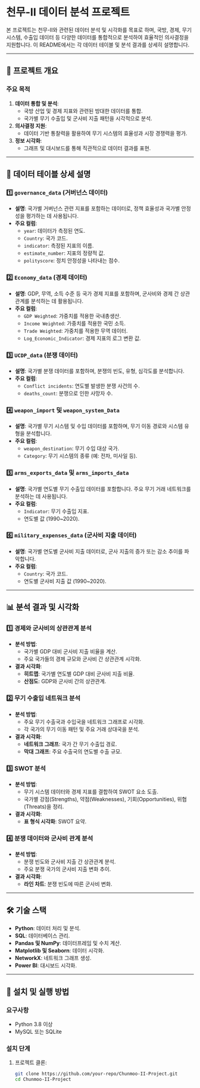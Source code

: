 # 천무-II 데이터 분석 프로젝트

본 프로젝트는 천무-II와 관련된 데이터 분석 및 시각화를 목표로 하며, 국방, 경제, 무기 시스템, 수출입 데이터 등 다양한 데이터를 통합적으로 분석하여 효율적인 의사결정을 지원합니다. 이 README에서는 각 데이터 테이블 및 분석 결과를 상세히 설명합니다.

---

## 📌 프로젝트 개요

### 주요 목적
1. **데이터 통합 및 분석**:
   - 국방 산업 및 경제 지표와 관련된 방대한 데이터를 통합.
   - 국가별 무기 수출입 및 군사비 지출 패턴을 시각적으로 분석.
2. **의사결정 지원**:
   - 데이터 기반 통찰력을 활용하여 무기 시스템의 효율성과 시장 경쟁력을 평가.
3. **정보 시각화**:
   - 그래프 및 대시보드를 통해 직관적으로 데이터 결과를 표현.

---

## 📂 데이터 테이블 상세 설명

### 1️⃣ **`governance_data`** (거버넌스 데이터)
- **설명**:
  국가별 거버넌스 관련 지표를 포함하는 데이터로, 정책 효율성과 국가별 안정성을 평가하는 데 사용됩니다.
- **주요 컬럼**:
  - `year`: 데이터가 측정된 연도.
  - `Country`: 국가 코드.
  - `indicator`: 측정된 지표의 이름.
  - `estimate_number`: 지표의 정량적 값.
  - `polityscore`: 정치 안정성을 나타내는 점수.

### 2️⃣ **`Economy_data`** (경제 데이터)
- **설명**:
  GDP, 무역, 소득 수준 등 국가 경제 지표를 포함하며, 군사비와 경제 간 상관관계를 분석하는 데 활용됩니다.
- **주요 컬럼**:
  - `GDP Weighted`: 가중치를 적용한 국내총생산.
  - `Income Weighted`: 가중치를 적용한 국민 소득.
  - `Trade Weighted`: 가중치를 적용한 무역 데이터.
  - `Log_Economic_Indicator`: 경제 지표의 로그 변환 값.

### 3️⃣ **`UCDP_data`** (분쟁 데이터)
- **설명**:
  국가별 분쟁 데이터를 포함하며, 분쟁의 빈도, 유형, 심각도를 분석합니다.
- **주요 컬럼**:
  - `Conflict incidents`: 연도별 발생한 분쟁 사건의 수.
  - `deaths_count`: 분쟁으로 인한 사망자 수.

### 4️⃣ **`weapon_import`** 및 **`weapon_system_Data`**
- **설명**:
  국가별 무기 시스템 및 수입 데이터를 포함하며, 무기 이동 경로와 시스템 유형을 분석합니다.
- **주요 컬럼**:
  - `weapon_destination`: 무기 수입 대상 국가.
  - `Category`: 무기 시스템의 종류 (예: 전차, 미사일 등).

### 5️⃣ **`arms_exports_data`** 및 **`arms_imports_data`**
- **설명**:
  국가별 연도별 무기 수출입 데이터를 포함합니다. 주요 무기 거래 네트워크를 분석하는 데 사용됩니다.
- **주요 컬럼**:
  - `Indicator`: 무기 수출입 지표.
  - 연도별 값 (1990~2020).

### 6️⃣ **`military_expenses_data`** (군사비 지출 데이터)
- **설명**:
  국가별 연도별 군사비 지출 데이터로, 군사 지출의 증가 또는 감소 추이를 파악합니다.
- **주요 컬럼**:
  - `Country`: 국가 코드.
  - 연도별 군사비 지출 값 (1990~2020).

---

## 📊 분석 결과 및 시각화

### 1️⃣ **경제와 군사비의 상관관계 분석**
- **분석 방법**:
  - 국가별 GDP 대비 군사비 지출 비율을 계산.
  - 주요 국가들의 경제 규모와 군사비 간 상관관계 시각화.
- **결과 시각화**:
  - **히트맵**: 국가별 연도별 GDP 대비 군사비 지출 비율.
  - **산점도**: GDP와 군사비 간의 상관관계.

### 2️⃣ **무기 수출입 네트워크 분석**
- **분석 방법**:
  - 주요 무기 수출국과 수입국을 네트워크 그래프로 시각화.
  - 각 국가의 무기 이동 패턴 및 주요 거래 상대국을 분석.
- **결과 시각화**:
  - **네트워크 그래프**: 국가 간 무기 수출입 경로.
  - **막대 그래프**: 주요 수출국의 연도별 수출 규모.

### 3️⃣ **SWOT 분석**
- **분석 방법**:
  - 무기 시스템 데이터와 경제 지표를 결합하여 SWOT 요소 도출.
  - 국가별 강점(Strengths), 약점(Weaknesses), 기회(Opportunities), 위협(Threats)을 정리.
- **결과 시각화**:
  - **표 형식 시각화**: SWOT 요약.

### 4️⃣ **분쟁 데이터와 군사비 관계 분석**
- **분석 방법**:
  - 분쟁 빈도와 군사비 지출 간 상관관계 분석.
  - 주요 분쟁 국가의 군사비 지출 변화 추이.
- **결과 시각화**:
  - **라인 차트**: 분쟁 빈도에 따른 군사비 변화.

---

## 🛠️ 기술 스택

- **Python**: 데이터 처리 및 분석.
- **SQL**: 데이터베이스 관리.
- **Pandas 및 NumPy**: 데이터프레임 및 수치 계산.
- **Matplotlib 및 Seaborn**: 데이터 시각화.
- **NetworkX**: 네트워크 그래프 생성.
- **Power BI**: 대시보드 시각화.

---

## 🚀 설치 및 실행 방법

### 요구사항
- Python 3.8 이상
- MySQL 또는 SQLite

### 설치 단계
1. 프로젝트 클론:
   ```bash
   git clone https://github.com/your-repo/Chunmoo-II-Project.git
   cd Chunmoo-II-Project
